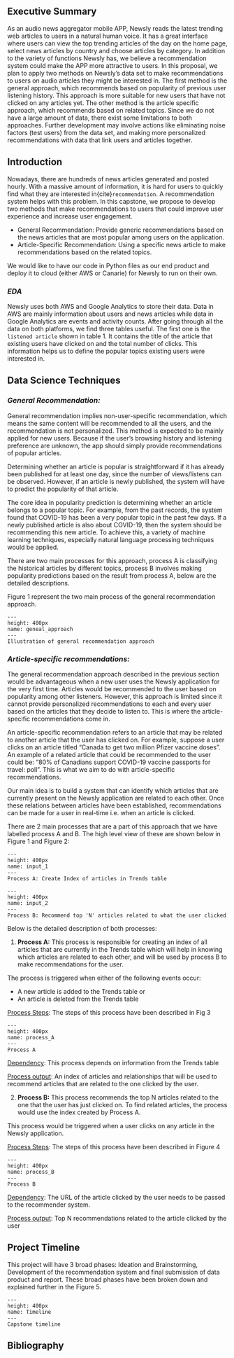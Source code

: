 ## Executive Summary

As an audio news aggregator mobile APP, Newsly reads the latest trending web articles to users in a natural human voice. It has a great interface where users can view the top trending articles of the day on the home page, select news articles by country and choose articles by category. In addition to the variety of functions Newsly has, we believe a recommendation system could make the APP more attractive to users. In this proposal, we plan to apply two methods on Newsly’s data set to make recommendations to users on audio articles they might be interested in. The first method is the general approach, which recommends based on popularity of previous user listening history. This approach is more suitable for new users that have not clicked on any articles yet. The other method is the article specific approach, which recommends based on related topics. Since we do not have a large amount of data, there exist some limitations to both approaches. Further development may involve actions like eliminating noise factors (test users) from the data set, and making more personalized recommendations with data that link users and articles together.

## Introduction

Nowadays, there are hundreds of news articles generated and posted hourly. With a massive amount of information, it is hard for users to quickly find what they are interested in{cite}`recommendation`. A recommendation system helps with this problem. In this capstone, we propose to develop two methods that make recommendations to users that could improve user experience and increase user engagement.

- General Recommendation: Provide generic recommendations based on the news articles that are most popular among users on the application. 
- Article-Specific Recommendation: Using a specific news article to make recommendations based on the related topics.

We would like to have our code in Python files as our end product and deploy it to cloud (either AWS or Canarie) for Newsly to run on their own.

### *EDA*

Newsly uses both AWS and Google Analytics to store their data. Data in AWS are mainly information about users and news articles while data in Google Analytics are events and activity counts. After going through all the data on both platforms, we find three tables useful. The first one is the `listened article` shown in table 1. It contains the title of the article that existing users have clicked on and the total number of clicks. This information helps us to define the popular topics existing users were interested in.



## Data Science Techniques

### *General Recommendation:*

General recommendation implies non-user-specific recommendation, which means the same content will be recommended to all the users, and the recommendation is not personalized. This method is expected to be mainly applied for new users. Because if the user’s browsing history and listening preference are unknown, the app should simply provide recommendations of popular articles.

Determining whether an article is popular is straightforward if it has already been published for at least one day, since the number of views/listens can be observed. However, if an article is newly published, the system will have to predict the popularity of that article.

The core idea in popularity prediction is determining whether an article belongs to a popular topic. For example, from the past records, the system found that COVID-19 has been a very popular topic in the past few days. If a newly published article is also about COVID-19, then the system should be recommending this new article. To achieve this, a variety of machine learning techniques, especially natural language processing techniques would be applied.

There are two main processes for this approach, process A is classifying the historical articles by different topics, process B involves making popularity predictions based on the result from process A, below are the detailed descriptions.

Figure 1 represent the two main process of the general recommendation approach.

```{figure} images/general.png
---
height: 400px
name: geneal_approach
---
Illustration of general recommendation approach
```

### *Article-specific recommendations:*

The general recommendation approach described in the previous section would be advantageous when a new user uses the Newsly application for the very first time. Articles would be recommended to the user based on popularity among other listeners. However, this approach is limited since it cannot provide personalized recommendations to each and every user based on the articles that they decide to listen to. This is where the article-specific recommendations come in.

An article-specific recommendation refers to an article that may be related to another article that the user has clicked on. For example, suppose a user clicks on an article titled “Canada to get two million Pfizer vaccine doses”. An example of a related article that could be recommended to the user could be: “80% of Canadians support COVID-19 vaccine passports for travel: poll”. This is what we aim to do with article-specific recommendations.

Our main idea is to build a system that can identify which articles that are currently present on the Newsly application are related to each other. Once these relations between articles have been established, recommendations can be made for a user in real-time i.e. when an article is clicked.

There are 2 main processes that are a part of this approach that we have labelled process A and B. The high level view of these are shown below in Figure 1 and Figure 2:

```{figure} images/input_output.png
---
height: 400px
name: input_1
---
Process A: Create Index of articles in Trends table
```
```{figure} images/input_output_2.png
---
height: 400px
name: input_2
---
Process B: Recommend top 'N' articles related to what the user clicked
```

Below is the detailed description of both processes:

1. **Process A:** This process is responsible for creating an index of all articles that are currently in the Trends table which will help in knowing which articles are related to each other, and will be used by process B to make recommendations for the user.

The process is triggered when either of the following events occur:
- A new article is added to the Trends table or
- An article is deleted from the Trends table

<u>Process Steps</u>: The steps of this process have been described in Fig 3

```{figure} images/Process_A.png
---
height: 400px
name: process_A
---
Process A
```

<u>Dependency</u>: This process depends on information from the Trends table

<u>Process output</u>: An index of articles and relationships that will be used to recommend articles that are related to the one clicked by the user.

2. **Process B:** This process recommends the top N articles related to the one that the user has just clicked on. To find related articles, the process would use the index created by Process A.

This process would be triggered when a user clicks on any article in the Newsly application.

<u>Process Steps</u>: The steps of this process have been described in Figure 4

```{figure} images/Process_B.png
---
height: 400px
name: process_B
---
Process B
```

<u>Dependency</u>: The URL of the article clicked by the user needs to be passed to the recommender system.

<u>Process output</u>: Top N recommendations related to the article clicked by the user

## Project Timeline

This project will have 3 broad phases: Ideation and Brainstorming, Development of the recommendation system and final submission of data product and report. These broad phases have been broken down and explained further in the Figure 5.

```{figure} images/Timeline.png
---
height: 400px
name: Timeline
---
Capstone timeline
```

## Bibliography

```{bibliography} references.bib
```
